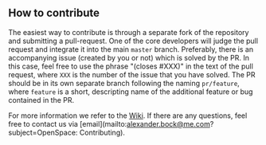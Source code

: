 ## How to contribute
The easiest way to contribute is through a separate fork of the repository and submitting a pull-request. One of the core developers will judge the pull request and integrate it into the main `master` branch. Preferably, there is an accompanying issue (created by you or not) which is solved by the PR. In this case, feel free to use the phrase "(closes #XXX)" in the text of the pull request, where `XXX` is the number of the issue that you have solved. The PR should be in its own separate branch following the naming `pr/feature`, where `feature` is a short, descripting name of the additional feature or bug contained in the PR.

For more information we refer to the [Wiki](https://github.com/OpenSpace/OpenSpace/wiki). If there are any questions, feel free to contact us via [email](mailto:alexander.bock@me.com?subject=OpenSpace: Contributing).